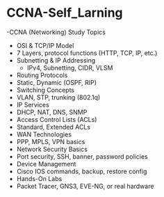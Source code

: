 # CCNA-Self_Larning

-CCNA (Networking) Study Topics
- OSI & TCP/IP Model
 -  7 Layers, protocol functions (HTTP, TCP, IP, etc.)
- Subnetting & IP Addressing
   - IPv4, Subnetting, CIDR, VLSM
- Routing Protocols
 -  Static, Dynamic (OSPF, RIP)
- Switching Concepts
 - VLAN, STP, trunking (802.1q)
- IP Services
 - DHCP, NAT, DNS, SNMP
- Access Control Lists (ACLs)
 - Standard, Extended ACLs
- WAN Technologies
 - PPP, MPLS, VPN basics
- Network Security Basics
 - Port security, SSH, banner, password policies
- Device Management
 - Cisco IOS commands, backup, restore config
- Hands-On Labs
 - Packet Tracer, GNS3, EVE-NG, or real hardware
